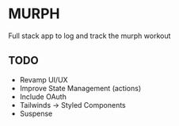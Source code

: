 # MURPH

Full stack app to log and track the murph workout

## TODO

- Revamp UI/UX
- Improve State Management (actions)
- Include OAuth
- Tailwinds -> Styled Components
- Suspense
